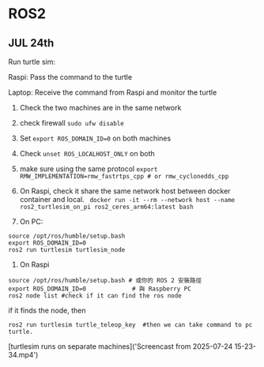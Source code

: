 # ROS2

## JUL 24th

Run turtle sim:

Raspi: Pass the command to the turtle

Laptop: Receive the command from Raspi and monitor the turtle

1. Check the two machines are in the same network

1. check firewall `sudo ufw disable`

1. Set `export ROS_DOMAIN_ID=0` on both machines

1. Check `unset ROS_LOCALHOST_ONLY` on both 

1. make sure using the same protocol `export RMW_IMPLEMENTATION=rmw_fastrtps_cpp # or rmw_cyclonedds_cpp`

1. On Raspi, check it share the same network host between docker container and local. `
docker run -it --rm --network host --name ros2_turtlesim_on_pi ros2_ceres_arm64:latest bash`

1. On PC: 
```
source /opt/ros/humble/setup.bash 
export ROS_DOMAIN_ID=0             
ros2 run turtlesim turtlesim_node
```
1. On Raspi 
```
source /opt/ros/humble/setup.bash # 或你的 ROS 2 安裝路徑
export ROS_DOMAIN_ID=0             # 與 Raspberry PC
ros2 node list #check if it can find the ros node
```

if it finds the node, then

```
ros2 run turtlesim turtle_teleop_key  #then we can take command to pc turtle.
```

[turtlesim runs on separate machines]('Screencast from 2025-07-24 15-23-34.mp4')

